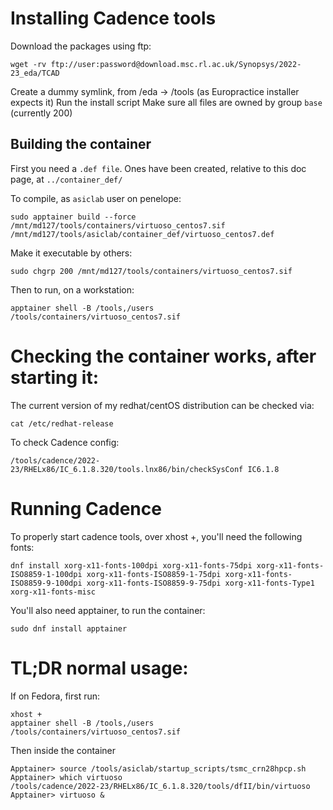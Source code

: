 # Installing Cadence tools

Download the packages using ftp:

```
wget -rv ftp://user:password@download.msc.rl.ac.uk/Synopsys/2022-23_eda/TCAD
```

Create a dummy symlink, from /eda -> /tools (as Europractice installer expects it)
Run the install script
Make sure all files are owned by group `base` (currently 200)

## Building the container

First you need a `.def file`. Ones have been created, relative to this doc page, at `../container_def/`

To compile, as `asiclab` user on penelope:
```
sudo apptainer build --force /mnt/md127/tools/containers/virtuoso_centos7.sif /mnt/md127/tools/asiclab/container_def/virtuoso_centos7.def
```

Make it executable by others:

```
sudo chgrp 200 /mnt/md127/tools/containers/virtuoso_centos7.sif
```

Then to run, on a workstation:

```
apptainer shell -B /tools,/users /tools/containers/virtuoso_centos7.sif
```

# Checking the container works, after starting it:

The current version of my redhat/centOS distribution can be checked via:

```
cat /etc/redhat-release
```

To check Cadence config:

```
/tools/cadence/2022-23/RHELx86/IC_6.1.8.320/tools.lnx86/bin/checkSysConf IC6.1.8
```


# Running Cadence
To properly start cadence tools, over xhost +, you'll need the following fonts:

```
dnf install xorg-x11-fonts-100dpi xorg-x11-fonts-75dpi xorg-x11-fonts-ISO8859-1-100dpi xorg-x11-fonts-ISO8859-1-75dpi xorg-x11-fonts-ISO8859-9-100dpi xorg-x11-fonts-ISO8859-9-75dpi xorg-x11-fonts-Type1 xorg-x11-fonts-misc
```

You'll also need apptainer, to run the container:

```
sudo dnf install apptainer
```

# TL;DR normal usage:
If on Fedora, first run:

```
xhost +
apptainer shell -B /tools,/users /tools/containers/virtuoso_centos7.sif
```

Then inside the container

```
Apptainer> source /tools/asiclab/startup_scripts/tsmc_crn28hpcp.sh
Apptainer> which virtuoso
/tools/cadence/2022-23/RHELx86/IC_6.1.8.320/tools/dfII/bin/virtuoso
Apptainer> virtuoso &
```
